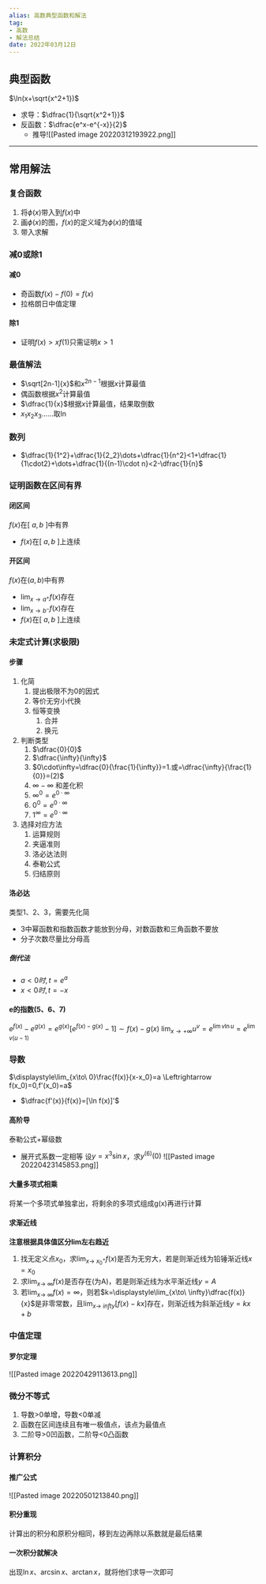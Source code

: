 ```yaml
---
alias: 高数典型函数和解法
tag:
- 高数
- 解法总结
date: 2022年03月12日
---
```

## 典型函数
$\ln(x+\sqrt{x^2+1})$
- 求导：$\dfrac{1}{\sqrt{x^2+1}}$
- 反函数：$\dfrac{e^x-e^{-x}}{2}$
	- 推导![[Pasted image 20220312193922.png]]
---
## 常用解法
### 复合函数
1. 将$\phi(x)$带入到$f(x)$中
2. 画$\phi(x)$的图，$f(x)$的定义域为$\phi(x)$的值域
3. 带入求解
### 减0或除1
#### 减0
- 奇函数$f(x)-f(0)=f(x)$
- 拉格朗日中值定理
#### 除1
- 证明$f(x)>xf(1)$只需证明$x>1$
### 最值解法
- $\sqrt[2n-1]{x}$和$x^{2n-1}$根据$x$计算最值
- 偶函数根据$x^2$计算最值
- $\dfrac{1}{x}$根据$x$计算最值，结果取倒数
- $x_1x_2x_3……$取$\ln$
### 数列
- $\dfrac{1}{1^2}+\dfrac{1}{2_2}\dots+\dfrac{1}{n^2}<1+\dfrac{1}{1\cdot2}+\dots+\dfrac{1}{(n-1)\cdot n}<2-\dfrac{1}{n}$
### 证明函数在区间有界
#### 闭区间
$f(x)$在$[\ a,b\ ]$中有界
- $f(x)$在$[\ a,b\ ]$上连续
#### 开区间
$f(x)$在$(a,b)$中有界
- $\displaystyle\lim_{x\to a^+}f(x)$存在
- $\displaystyle\lim_{x\to b^-}f(x)$存在
- $f(x)$在$[\ a,b\ ]$上连续
### 未定式计算(求极限)
#### 步骤
1. 化简
	1. 提出极限不为0的因式
	2. 等价无穷小代换
	3. 恒等变换
		1. 合并
		2. 换元
2. 判断类型
	1. $\dfrac{0}{0}$
	2. $\dfrac{\infty}{\infty}$
	3. $0\cdot\infty=\dfrac{0}{\frac{1}{\infty}}=1.或=\dfrac{\infty}{\frac{1}{0}}=(2)$
	4. $\infty-\infty$ 和差化积
	5. $\infty^0=e^{0\cdot\infty}$
	6. $0^0=e^{0\cdot\infty}$
	7. $1^{\infty}=e^{0\cdot\infty}$
3. 选择对应方法
	1. 运算规则
	2. 夹逼准则
	3. 洛必达法则
	4. 泰勒公式
	5. 归结原则
#### 洛必达
类型1、2、3，需要先化简
- 3中幂函数和指数函数才能放到分母，对数函数和三角函数不要放
- 分子次数尽量比分母高
##### 倒代法
- $a<0时,t=e^a$
- $x<0时,t=-x$
#### e的指数(5、6、7)
$e^{f(x)}-e^{g(x)}=e^{g(x)}[e^{f(x)-g(x)}-1]\sim f(x)-g(x)$
$\displaystyle\lim_{x\to +\infty}u^{v}=e^{\lim v\ln u}=e^{\lim v(u-1)}$
### 导数
$\displaystyle\lim_{x\to\ 0}\frac{f(x)}{x-x_0}=a \Leftrightarrow f(x_0)=0,f'(x_0)=a$
- $\dfrac{f'(x)}{f(x)}=[\ln f(x)]'$
#### 高阶导
泰勒公式+幂级数
- 展开式系数一定相等
设$y=x^3\sin x$，求$y^{(6)}(0)$
![[Pasted image 20220423145853.png]]
#### 大量多项式相乘
将某一个多项式单独拿出，将剩余的多项式组成g(x)再进行计算
#### 求渐近线
**注意根据具体值区分lim左右趋近**
1. 找无定义点$x_0$，求$\displaystyle\lim_{x\to\ x^+_0}f(x)$是否为无穷大，若是则渐近线为铅锤渐近线$x=x_0$
2. 求$\displaystyle\lim_{x\to\ \infty}f(x)$是否存在(为A)，若是则渐近线为水平渐近线$y=A$
3. 若$\displaystyle\lim_{x\to\ \infty}f(x)=\infty$，则若$k=\displaystyle\lim_{x\to\ \infty}\dfrac{f(x)}{x}$是非零常数，且$\displaystyle\lim_{x\to\ infty}[f(x)-kx]$存在，则渐近线为斜渐近线$y=kx+b$
### 中值定理
#### 罗尔定理
![[Pasted image 20220429113613.png]]
### 微分不等式
1. 导数>0单增，导数<0单减
2. 函数在区间连续且有唯一极值点，该点为最值点
3. 二阶导>0凹函数，二阶导<0凸函数
### 计算积分
#### 推广公式
![[Pasted image 20220501213840.png]]
#### 积分重现
计算出的积分和原积分相同，移到左边再除以系数就是最后结果
#### 一次积分就解决
出现$\ln x、\arcsin x、\arctan x$，就将他们求导一次即可

